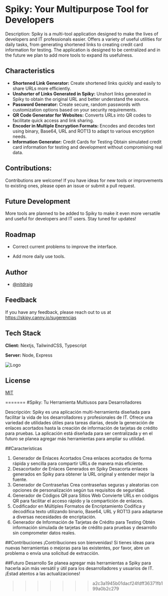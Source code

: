 
# Spiky: Your Multipurpose Tool for Developers

Description: Spiky is a multi-tool application designed to make the lives of developers and IT professionals easier. Offers a variety of useful utilities for daily tasks,
from generating shortened links to creating credit card information for testing. The application is designed to be centralized and in the future we plan to add more tools to expand its usefulness.

## Characteristics

- **Shortened Link Generator:** Create shortened links quickly and easily to share URLs more efficiently.
- **Unshorter of Links Generated in Spiky:** Unshort links generated in Spiky to obtain the original URL and better understand the source.
- **Password Generator:** Create secure, random passwords with customization options based on your security requirements.
- **QR Code Generator for Websites:** Converts URLs into QR codes to facilitate quick access and link sharing.
- **Encoder in Multiple Encryption Formats:** Encodes and decodes text using binary, Base64, URL and ROT13 to adapt to various encryption needs.
- **Information Generator:** Credit Cards for Testing Obtain simulated credit card information for testing and development without compromising real data.

## Contributions:
Contributions are welcome! If you have ideas for new tools or improvements to existing ones, please
open an issue or submit a pull request.

## Future Development
More tools are planned to be added to Spiky to make it even more versatile and useful for developers and IT users. Stay tuned for updates!
## Roadmap

- Correct current problems to improve the interface.

- Add more daily use tools.


## Author

- [@nitdraig](https://www.github.com/nitdraig)


## Feedback

If you have any feedback, please reach out to us at https://skipy.canny.io/sugerencias


## Tech Stack

**Client:** Nextjs, TailwindCSS, Typescript

**Server:** Node, Express


![Logo](https://res.cloudinary.com/draig/image/upload/v1705703103/Skipy/buyvv2raasztznogzg8g.png)


## License

[MIT](https://choosealicense.com/licenses/mit/)

=======
#Spiky: Tu Herramienta Multiusos para Desarrolladores

Descripción:
Spiky es una aplicación multi-herramienta diseñada para facilitar la vida de los desarrolladores y profesionales de IT. Ofrece una variedad de utilidades útiles para tareas diarias, desde la generación de enlaces acortados hasta la creación de información de tarjetas de crédito para pruebas. La aplicación está diseñada para ser centralizada y en el futuro se planea agregar más herramientas para ampliar su utilidad.

##Características
1. Generador de Enlaces Acortados
Crea enlaces acortados de forma rápida y sencilla para compartir URLs de manera más eficiente.
2. Desacortador de Enlaces Generados en Spiky
Desacorta enlaces generados en Spiky para obtener la URL original y entender mejor la fuente.
3. Generador de Contraseñas
Crea contraseñas seguras y aleatorias con opciones de personalización según tus requisitos de seguridad.
4. Generador de Códigos QR para Sitios Web
Convierte URLs en códigos QR para facilitar el acceso rápido y la compartición de enlaces.
5. Codificador en Múltiples Formatos de Encriptamiento
Codifica y decodifica texto utilizando binario, Base64, URL y ROT13 para adaptarse a diversas necesidades de encriptación.
6. Generador de Información de Tarjetas de Crédito para Testing
Obtén información simulada de tarjetas de crédito para pruebas y desarrollo sin comprometer datos reales.

##Contribuciones
¡Contribuciones son bienvenidas! Si tienes ideas para nuevas herramientas o mejoras para las existentes, por favor, abre un problema o envía una solicitud de extracción.

##Futuro Desarrollo
Se planea agregar más herramientas a Spiky para hacerla aún más versátil y útil para los desarrolladores y usuarios de IT. ¡Estad atentos a las actualizaciones!
>>>>>>> a2c3a1945b01dacf24fdff36371fb199a0b2c279
